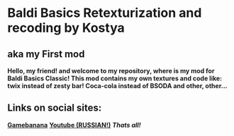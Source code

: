 # Baldi Basics Retexturization and recoding by Kostya
## aka my First mod

**Hello, my friend!
  and welcome to my repository, where is my mod for Baldi Basics Classic!
  This mod contains my own textures and code
  like: twix instead of zesty bar!
  Coca-cola instead of BSODA
  and other, other...**

## Links on social sites:
  **[Gamebanana](https://gamebanana.com/members/3303066)**
  **[Youtube (RUSSIAN!)](https://www.youtube.com/channel/UCqqZaMyqeBg0SaiEQDkQMJA)**
  ***Thats all!***
  
